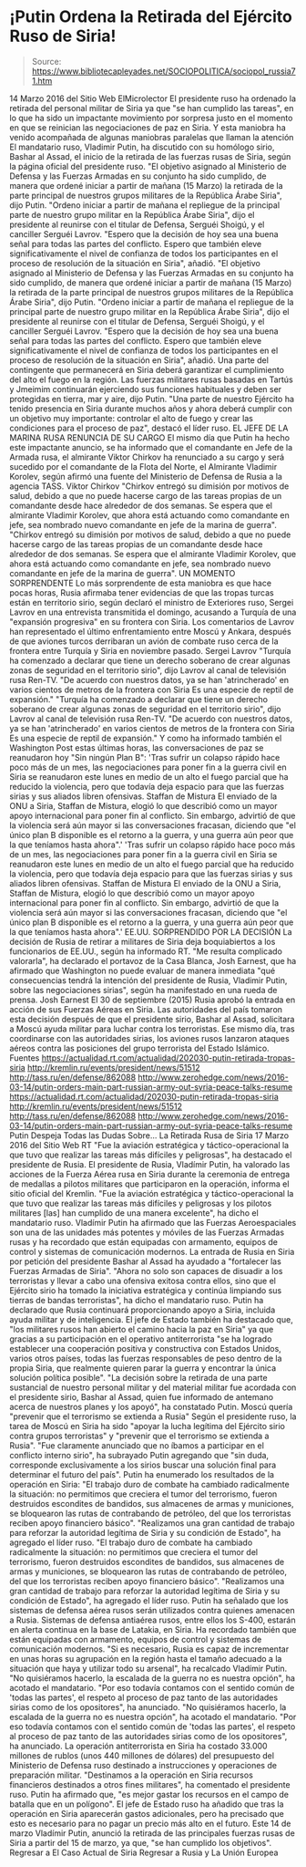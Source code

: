 # ¡Putin Ordena la Retirada del Ejército Ruso de Siria!

> Source: https://www.bibliotecapleyades.net/SOCIOPOLITICA/sociopol_russia71.htm

14 Marzo 2016
del Sitio Web ElMicrolector
El presidente ruso ha ordenado la retirada del personal militar de Siria ya que "se han cumplido las tareas", en lo que ha sido un impactante movimiento por sorpresa justo en el momento en que se reinician las negociaciones de paz en Siria.
Y esta maniobra ha venido acompañada de algunas maniobras paralelas que llaman la atención El mandatario ruso, Vladimir Putin, ha discutido con su homólogo sirio, Bashar al Assad, el inicio de la retirada de las fuerzas rusas de Siria, según la página oficial del presidente ruso.
"El objetivo asignado al Ministerio de Defensa y las Fuerzas Armadas en su conjunto ha sido cumplido, de manera que ordené iniciar a partir de mañana (15 Marzo) la retirada de la parte principal de nuestros grupos militares de la República Árabe Siria", dijo Putin. "Ordeno iniciar a partir de mañana el repliegue de la principal parte de nuestro grupo militar en la República Árabe Siria", dijo el presidente al reunirse con el titular de Defensa, Serguéi Shoigú, y el canciller Serguéi Lavrov. "Espero que la decisión de hoy sea una buena señal para todas las partes del conflicto. Espero que también eleve significativamente el nivel de confianza de todos los participantes en el proceso de resolución de la situación en Siria", añadió.
"El objetivo asignado al Ministerio de Defensa y las Fuerzas Armadas en su conjunto ha sido cumplido, de manera que ordené iniciar a partir de mañana (15 Marzo) la retirada de la parte principal de nuestros grupos militares de la República Árabe Siria", dijo Putin. "Ordeno iniciar a partir de mañana el repliegue de la principal parte de nuestro grupo militar en la República Árabe Siria", dijo el presidente al reunirse con el titular de Defensa, Serguéi Shoigú, y el canciller Serguéi Lavrov.
"Espero que la decisión de hoy sea una buena señal para todas las partes del conflicto. Espero que también eleve significativamente el nivel de confianza de todos los participantes en el proceso de resolución de la situación en Siria", añadió.
Una parte del contingente que permanecerá en Siria deberá garantizar el cumplimiento del alto el fuego en la región. Las fuerzas militares rusas basadas en Tartús y Jmeimim continuarán ejerciendo sus funciones habituales y deben ser protegidas en tierra, mar y aire, dijo Putin.
"Una parte de nuestro Ejército ha tenido presencia en Siria durante muchos años y ahora deberá cumplir con un objetivo muy importante: controlar el alto de fuego y crear las condiciones para el proceso de paz", destacó el líder ruso.
EL JEFE DE LA MARINA RUSA RENUNCIA DE SU CARGO El mismo día que Putin ha hecho este impactante anuncio, se ha informado que el comandante en Jefe de la Armada rusa, el almirante Viktor Chirkov ha renunciado a su cargo y será sucedido por el comandante de la Flota del Norte, el Almirante Vladimir Korolev, según afirmó una fuente del Ministerio de Defensa de Rusia a la agencia TASS.
Viktor Chirkov
"Chirkov entregó su dimisión por motivos de salud, debido a que no puede hacerse cargo de las tareas propias de un comandante desde hace alrededor de dos semanas. Se espera que el almirante Vladimir Korolev, que ahora está actuando como comandante en jefe, sea nombrado nuevo comandante en jefe de la marina de guerra".
"Chirkov entregó su dimisión por motivos de salud, debido a que no puede hacerse cargo de las tareas propias de un comandante desde hace alrededor de dos semanas.
Se espera que el almirante Vladimir Korolev, que ahora está actuando como comandante en jefe, sea nombrado nuevo comandante en jefe de la marina de guerra".
UN MOMENTO SORPRENDENTE Lo más sorprendente de esta maniobra es que hace pocas horas, Rusia afirmaba tener evidencias de que las tropas turcas están en territorio sirio, según declaró el ministro de Exteriores ruso, Sergei Lavrov en una entrevista transmitida el domingo, acusando a Turquía de una "expansión progresiva" en su frontera con Siria. Los comentarios de Lavrov han representado el último enfrentamiento entre Moscú y Ankara, después de que aviones turcos derribaran un avión de combate ruso cerca de la frontera entre Turquía y Siria en noviembre pasado.
Sergei Lavrov
"Turquía ha comenzado a declarar que tiene un derecho soberano de crear algunas zonas de seguridad en el territorio sirio", dijo Lavrov al canal de televisión rusa Ren-TV. "De acuerdo con nuestros datos, ya se han 'atrincherado' en varios cientos de metros de la frontera con Siria Es una especie de reptil de expansión."
"Turquía ha comenzado a declarar que tiene un derecho soberano de crear algunas zonas de seguridad en el territorio sirio", dijo Lavrov al canal de televisión rusa Ren-TV.
"De acuerdo con nuestros datos, ya se han 'atrincherado' en varios cientos de metros de la frontera con Siria Es una especie de reptil de expansión."
Y como ha informado también el Washington Post estas últimas horas, las conversaciones de paz se reanudaron hoy "Sin ningún Plan B":
'Tras sufrir un colapso rápido hace poco más de un mes, las negociaciones para poner fin a la guerra civil en Siria se reanudaron este lunes en medio de un alto el fuego parcial que ha reducido la violencia, pero que todavía deja espacio para que las fuerzas sirias y sus aliados libren ofensivas. Staffan de Mistura El enviado de la ONU a Siria, Staffan de Mistura, elogió lo que describió como un mayor apoyo internacional para poner fin al conflicto. Sin embargo, advirtió de que la violencia será aún mayor si las conversaciones fracasan, diciendo que "el único plan B disponible es el retorno a la guerra, y una guerra aún peor que la que teníamos hasta ahora".'
'Tras sufrir un colapso rápido hace poco más de un mes, las negociaciones para poner fin a la guerra civil en Siria se reanudaron este lunes en medio de un alto el fuego parcial que ha reducido la violencia, pero que todavía deja espacio para que las fuerzas sirias y sus aliados libren ofensivas.
Staffan de Mistura
El enviado de la ONU a Siria, Staffan de Mistura, elogió lo que describió como un mayor apoyo internacional para poner fin al conflicto.
Sin embargo, advirtió de que la violencia será aún mayor si las conversaciones fracasan, diciendo que "el único plan B disponible es el retorno a la guerra, y una guerra aún peor que la que teníamos hasta ahora".'
EE.UU. SORPRENDIDO POR LA DECISIÓN La decisión de Rusia de retirar a militares de Siria deja boquiabiertos a los funcionarios de EE.UU., según ha informado RT.
"Me resulta complicado valorarla", ha declarado el portavoz de la Casa Blanca, Josh Earnest, que ha afirmado que Washington no puede evaluar de manera inmediata "qué consecuencias tendrá la intención del presidente de Rusia, Vladimir Putin, sobre las negociaciones sirias", según ha manifestado en una rueda de prensa.
Josh Earnest
El 30 de septiembre (2015) Rusia aprobó la entrada en acción de sus Fuerzas Aéreas en Siria.
Las autoridades del país tomaron esta decisión después de que el presidente sirio, Bashar al Assad, solicitara a Moscú ayuda militar para luchar contra los terroristas.
Ese mismo día, tras coordinarse con las autoridades sirias, los aviones rusos lanzaron ataques aéreos contra las posiciones del grupo terrorista del Estado Islámico.
Fuentes
https://actualidad.rt.com/actualidad/202030-putin-retirada-tropas-siria http://kremlin.ru/events/president/news/51512 http://tass.ru/en/defense/862088 http://www.zerohedge.com/news/2016-03-14/putin-orders-main-part-russian-army-out-syria-peace-talks-resume
https://actualidad.rt.com/actualidad/202030-putin-retirada-tropas-siria
http://kremlin.ru/events/president/news/51512
http://tass.ru/en/defense/862088
http://www.zerohedge.com/news/2016-03-14/putin-orders-main-part-russian-army-out-syria-peace-talks-resume
Putin Despeja Todas las Dudas Sobre...
La Retirada Rusa de Siria 17 Marzo 2016
del Sitio Web RT
"Fue la aviación estratégica y táctico-operacional la que tuvo que realizar las tareas más difíciles y peligrosas", ha destacado el presidente de Rusia.
El presidente de Rusia, Vladímir Putin, ha valorado las acciones de la Fuerza Aérea rusa en Siria durante la ceremonia de entrega de medallas a pilotos militares que participaron en la operación, informa el sitio oficial del Kremlin.
"Fue la aviación estratégica y táctico-operacional la que tuvo que realizar las tareas más difíciles y peligrosas y los pilotos militares [las] han cumplido de una manera excelente", ha dicho el mandatario ruso.
Vladímir Putin ha afirmado que las Fuerzas Aeroespaciales son una de las unidades más potentes y móviles de las Fuerzas Armadas rusas y ha recordado que están equipadas con armamento, equipos de control y sistemas de comunicación modernos.
La entrada de Rusia en Siria por petición del presidente Bashar al Assad ha ayudado a "fortalecer las Fuerzas Armadas de Siria".
"Ahora no solo son capaces de disuadir a los terroristas y llevar a cabo una ofensiva exitosa contra ellos, sino que el Ejército sirio ha tomado la iniciativa estratégica y continúa limpiando sus tierras de bandas terroristas", ha dicho el mandatario ruso.
Putin ha declarado que Rusia continuará proporcionando apoyo a Siria, incluida ayuda militar y de inteligencia.
El jefe de Estado también ha destacado que,
"los militares rusos han abierto el camino hacia la paz en Siria" ya que gracias a su participación en el operativo antiterrorista "se ha logrado establecer una cooperación positiva y constructiva con Estados Unidos, varios otros países, todas las fuerzas responsables de peso dentro de la propia Siria, que realmente quieren parar la guerra y encontrar la única solución política posible".
"La decisión sobre la retirada de una parte sustancial de nuestro personal militar y del material militar fue acordada con el presidente sirio, Bashar al Assad, quien fue informado de antemano acerca de nuestros planes y los apoyó", ha constatado Putin.
Moscú quería "prevenir que el terrorismo se extienda a Rusia"
Según el presidente ruso, la tarea de Moscú en Siria ha sido "apoyar la lucha legítima del Ejército sirio contra grupos terroristas" y "prevenir que el terrorismo se extienda a Rusia".
"Fue claramente anunciado que no íbamos a participar en el conflicto interno sirio", ha subrayado Putin agregando que "sin duda, corresponde exclusivamente a los sirios buscar una solución final para determinar el futuro del país".
Putin ha enumerado los resultados de la operación en Siria:
"El trabajo duro de combate ha cambiado radicalmente la situación: no permitimos que creciera el tumor del terrorismo, fueron destruidos escondites de bandidos, sus almacenes de armas y municiones, se bloquearon las rutas de contrabando de petróleo, del que los terroristas reciben apoyo financiero básico". "Realizamos una gran cantidad de trabajo para reforzar la autoridad legítima de Siria y su condición de Estado", ha agregado el líder ruso.
"El trabajo duro de combate ha cambiado radicalmente la situación: no permitimos que creciera el tumor del terrorismo, fueron destruidos escondites de bandidos, sus almacenes de armas y municiones, se bloquearon las rutas de contrabando de petróleo, del que los terroristas reciben apoyo financiero básico".
"Realizamos una gran cantidad de trabajo para reforzar la autoridad legítima de Siria y su condición de Estado", ha agregado el líder ruso.
Putin ha señalado que los sistemas de defensa aérea rusos serán utilizados contra quienes amenacen a Rusia. Sistemas de defensa antiaérea rusos, entre ellos los S-400, estarán en alerta continua en la base de Latakia, en Siria.
Ha recordado también que están equipadas con armamento, equipos de control y sistemas de comunicación modernos.
"Si es necesario, Rusia es capaz de incrementar en unas horas su agrupación en la región hasta el tamaño adecuado a la situación que haya y utilizar todo su arsenal", ha recalcado Vladímir Putin. "No quisiéramos hacerlo, la escalada de la guerra no es nuestra opción", ha acotado el mandatario. "Por eso todavía contamos con el sentido común de 'todas las partes', el respeto al proceso de paz tanto de las autoridades sirias como de los opositores", ha anunciado.
"No quisiéramos hacerlo, la escalada de la guerra no es nuestra opción", ha acotado el mandatario.
"Por eso todavía contamos con el sentido común de 'todas las partes', el respeto al proceso de paz tanto de las autoridades sirias como de los opositores", ha anunciado.
La operación antiterrorista en Siria ha costado 33.000 millones de rublos (unos 440 millones de dólares) del presupuesto del Ministerio de Defensa ruso destinado a instrucciones y operaciones de preparación militar.
"Destinamos a la operación en Siria recursos financieros destinados a otros fines militares", ha comentado el presidente ruso.
Putin ha afirmado que,
"es mejor gastar los recursos en el campo de batalla que en un polígono".
El jefe de Estado ruso ha añadido que tras la operación en Siria aparecerán gastos adicionales, pero ha precisado que esto es necesario para no pagar un precio más alto en el futuro.
Este 14 de marzo Vladímir Putin, anunció la retirada de las principales fuerzas rusas de Siria a partir del 15 de marzo, ya que,
"se han cumplido los objetivos".
Regresar a El Caso Actual de Siria
Regresar a Rusia y La Unión Europea
